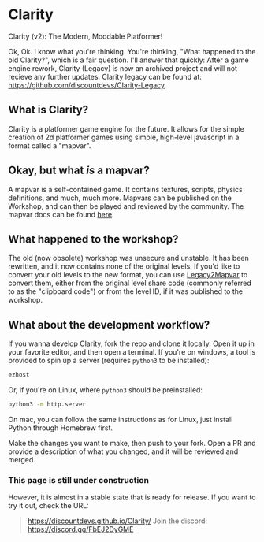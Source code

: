 # Clarity

Clarity (v2): The Modern, Moddable Platformer!

Ok, Ok. I know what you're thinking. You're thinking, "What happened to the old Clarity?", which is a fair question. I'll answer that quickly: After a game engine rework, Clarity (Legacy) is now an archived project and will not recieve any further updates.
Clarity legacy can be found at:
<https://github.com/discountdevs/Clarity-Legacy>

## What is Clarity?

Clarity is a platformer game engine for the future. It allows for the simple creation of 2d platformer games using simple, high-level javascript in a format called a "mapvar".

## Okay, but what *is* a mapvar?

A mapvar is a self-contained game. It contains textures, scripts, physics definitions, and much, much more. Mapvars can be published on the Workshop, and can then be played and reviewed by the community. The mapvar docs can be found [here](https://github.com/discountdevs/ClarityEngine/blob/main/docs/mapvar.md).

## What happened to the workshop?

The old (now obsolete) workshop was unsecure and unstable. It has been rewritten, and it now contains none of the original levels. If you'd like to convert your old levels to the new format, you can use [Legacy2Mapvar](https://discountdevs.github.io/Legacy2Mapvar/) to convert them, either from the original level share code (commonly referred to as the "clipboard code") or from the level ID, if it was published to the workshop.

## What about the development workflow?

If you wanna develop Clarity, fork the repo and clone it locally. Open it up in your favorite editor, and then open a terminal. If you're on windows, a tool is provided to spin up a server (requires `python3` to be installed):

```bat
ezhost
```

Or, if you're on Linux, where `python3` should be preinstalled:

```sh
python3 -m http.server
```

On mac, you can follow the same instructions as for Linux, just install Python through Homebrew first.

Make the changes you want to make, then push to your fork. Open a PR and provide a description of what you changed, and it will be reviewed and merged.

### This page is still under construction

However, it is almost in a stable state that is ready for release. If you want to try it out, check the URL:
> <https://discountdevs.github.io/Clarity/>
> Join the discord: <https://discord.gg/FbEJ2DyGME>
